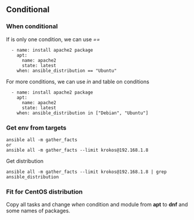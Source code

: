 ## Conditional

### When conditional

If is only one condition, we can use *==*
```
  - name: install apache2 package
    apt:
      name: apache2
      state: latest
    when: ansible_distribution == "Ubuntu"
```

For more conditions, we can use *in* and table on conditions
```
  - name: install apache2 package
    apt:
      name: apache2
      state: latest
    when: ansible_distribution in ["Debian", "Ubuntu"]
```
### Get env from targets
```
ansible all -m gather_facts
or
ansible all -m gather_facts --limit krokos@192.168.1.8
```
Get distribution
```
ansible all -m gather_facts --limit krokos@192.168.1.8 | grep ansible_distribution
```

### Fit for CentOS distribution
Copy all tasks and change *when* condition and module from **apt** to **dnf** and some names of packages.
